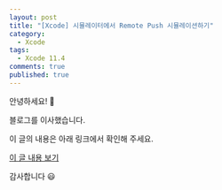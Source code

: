 ```yaml
---
layout: post
title: "[Xcode] 시뮬레이터에서 Remote Push 시뮬레이션하기"
category: 
  - Xcode
tags: 
  - Xcode 11.4
comments: true
published: true
---
```


안녕하세요! 👋

블로그를 이사했습니다.

이 글의 내용은 아래 링크에서 확인해 주세요.

[이 글 내용 보기](https://gitminam.com/blog/ios/xcodesimulatorpush/)

감사합니다 😃

